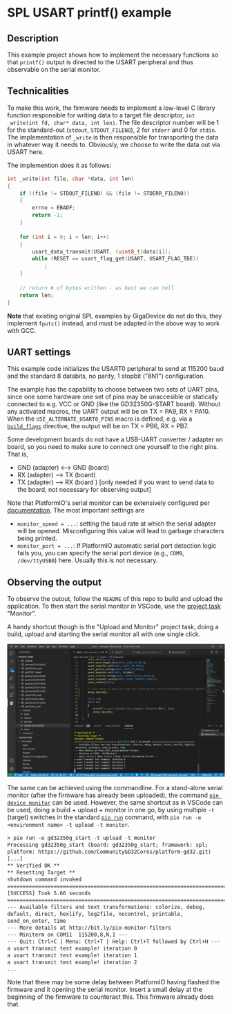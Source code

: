 # SPL USART printf() example

## Description 

This example project shows how to implement the necessary functions so that `printf()` output is directed to the USART peripheral and thus observable on the serial monitor.

## Technicalities

To make this work, the firmware needs to implement a low-level C library function responsible for writing data to a target file descriptor, `int _write(int fd, char* data, int len)`. The file descriptor number will be 1 for the standard-out (`stdout`, `STDOUT_FILENO`), 2 for `stderr` and 0 for `stdin`. The implementation of `_write` is then responsible for transporting the data in whatever way it needs to. Obviously, we choose to write the data out via USART here.

The implemention does it as follows:

```cpp
int _write(int file, char *data, int len)
{
    if ((file != STDOUT_FILENO) && (file != STDERR_FILENO))
    {
        errno = EBADF;
        return -1;
    }

    for (int i = 0; i < len; i++)
    {
        usart_data_transmit(USART, (uint8_t)data[i]);
        while (RESET == usart_flag_get(USART, USART_FLAG_TBE))
            ;
    }

    // return # of bytes written - as best we can tell
    return len;
}
```

**Note** that existing original SPL examples by GigaDevice do not do this, they implement `fputc()` instead, and must be adapted in the above way to work with GCC.

## UART settings

This example code initializes the USART0 peripheral to send at 115200 baud and the standard 8 databits, no parity, 1 stopbit ("8N1") configuration. 

The example has the capability to choose between two sets of UART pins, since one some hardware one set of pins may be unaccesible or statically connected to e.g. VCC or GND (like the GD32350G-START board). Without any activated macros, the UART output will be on TX = PA9, RX = PA10. When the `USE_ALTERNATE_USART0_PINS` macro is defined, e.g. via a [`build_flags`](https://docs.platformio.org/en/latest/projectconf/section_env_build.html#build-flags) directive, the output will be on TX = PB6, RX = PB7.

Some development boards do not have a USB-UART converter / adapter on board, so you need to make sure to connect one yourself to the right pins. That is,
* GND (adapter) <--> GND (board)
* RX (adapter) --> TX (board)
* TX (adapter) --> RX (board ) [only needed if you want to send data to the board, not necessary for observing output]

Note that PlatformIO's serial monitor can be extensively configured per [documentation](https://docs.platformio.org/en/latest/projectconf/section_env_monitor.html). The most important settings are 
* `monitor_speed = ...`: setting the baud rate at which the serial adapter will be opened. Misconfiguring this value will lead to garbage characters being printed.
* `monitor_port = ...`: If PlatformIO automatic serial port detection logic fails you, you can specify the serial port device (e.g., `COM9`, `/dev/ttyUSB0`) here. Usually this is not necessary.

## Observing the output

To observe the outout, follow the `README` of this repo to build and upload the application. To then start the serial monitor in VSCode, use the [project task](https://docs.platformio.org/en/latest/integration/ide/vscode.html#project-tasks) "Monitor".

A handy shortcut though is the "Upload and Monitor" project task, doing a build, upload and starting the serial monitor all with one single click. 

![VSCode UART output](vscode_uart.png)

The same can be achieved using the commandline. For a stand-alone serial monitor (after the firmware has already been uploaded), the command [`pio device monitor`](https://docs.platformio.org/en/latest/core/userguide/device/cmd_monitor.html) can be used. However, the same shortcut as in VSCode can be used, doing a build + upload + monitor in one go, by using multiple `-t` (target) switches in the standard [`pio run`](https://docs.platformio.org/en/latest/core/userguide/remote/cmd_run.html) command, with `pio run -e <environment name> -t upload -t monitor`. 

```
> pio run -e gd32350g_start -t upload -t monitor
Processing gd32350g_start (board: gd32350g_start; framework: spl; platform: https://github.com/CommunityGD32Cores/platform-gd32.git)
[...]
** Verified OK **
** Resetting Target **
shutdown command invoked
============================================================================================= [SUCCESS] Took 5.66 seconds =============================================================================================
--- Available filters and text transformations: colorize, debug, default, direct, hexlify, log2file, nocontrol, printable, send_on_enter, time
--- More details at http://bit.ly/pio-monitor-filters
--- Miniterm on COM11  115200,8,N,1 ---
--- Quit: Ctrl+C | Menu: Ctrl+T | Help: Ctrl+T followed by Ctrl+H ---
a usart transmit test example! iteration 0
a usart transmit test example! iteration 1
a usart transmit test example! iteration 2
...
```

Note that there may be some delay between PlatformIO having flashed the firmware and it opening the serial monitor. Insert a small delay at the beginning of the firmware to counteract this. This firmware already does that.